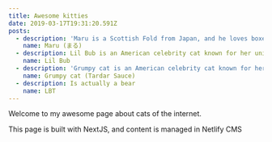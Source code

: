 ```yaml
---
title: Awesome kitties
date: 2019-03-17T19:31:20.591Z
posts:
  - description: 'Maru is a Scottish Fold from Japan, and he loves boxes.'
    name: Maru (まる)
  - description: Lil Bub is an American celebrity cat known for her unique appearance.
    name: Lil Bub
  - description: 'Grumpy cat is an American celebrity cat known for her grumpy appearance. '
    name: Grumpy cat (Tardar Sauce)
  - description: Is actually a bear
    name: LBT
---
```

Welcome to my awesome page about cats of the internet. 

This page is built with NextJS, and content is managed in Netlify CMS
